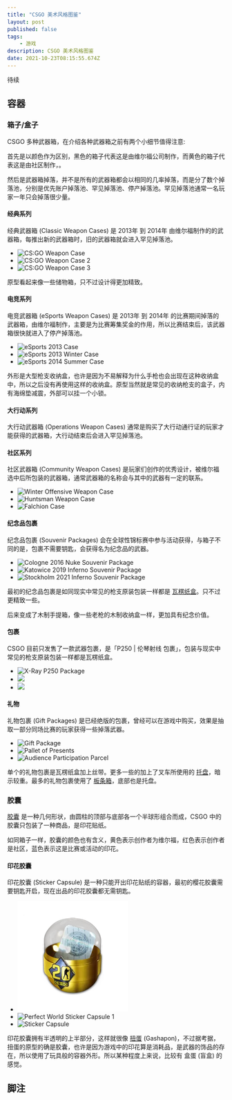 ```yaml
---
title: "CSGO 美术风格图鉴"
layout: post
published: false
tags:
    - 游戏
description: CSGO 美术风格图鉴
date: 2021-10-23T08:15:55.674Z
---
```


待续

<!-- more -->

## 容器

### 箱子/盒子

CSGO 多种武器箱，在介绍各种武器箱之前有两个小细节值得注意:

首先是以颜色作为区别，黑色的箱子代表这是由维尔福公司制作，而黄色的箱子代表这是由社区制作，。

然后是武器箱掉落，并不是所有的武器箱都会以相同的几率掉落，而是分了数个掉落池，分别是优先账户掉落池、罕见掉落池、停产掉落池。罕见掉落池通常一名玩家一年只会掉落很少量。

#### 经典系列

经典武器箱 (Classic Weapon Cases) 是 2013年 到 2014年 由维尔福制作的的武器箱，每推出新的武器箱时，旧的武器箱就会进入罕见掉落池。

+ ![CS:GO Weapon Case](/img/csgo/case/CS-GO_Weapon_Case.webp)
+ ![CS:GO Weapon Case 2](/img/csgo/case/CS-GO_Weapon_Case_2.webp)
+ ![CS:GO Weapon Case 3](/img/csgo/case/CS-GO_Weapon_Case_3.webp)

原型看起来像一些储物箱，只不过设计得更加精致。

#### 电竞系列

电竞武器箱 (eSports Weapon Cases) 是 2013年 到 2014年 的比赛期间掉落的武器箱，由维尔福制作，主要是为比赛筹集奖金的作用，所以比赛结束后，该武器箱很快就进入了停产掉落池。

+ ![eSports 2013 Case](/img/csgo/case/eSports_2013_Case.webp)
+ ![eSports 2013 Winter Case](/img/csgo/case/eSports_2013_Winter_Case.webp)
+ ![eSports 2014 Summer Case](/img/csgo/case/eSports_2014_Summer_Case.webp)

外形是大型枪支收纳盒，也许是因为不易解释为什么手枪也会出现在这种收纳盒中，所以之后没有再使用这样的收纳盒。原型当然就是常见的收纳枪支的盒子，内有海绵垫减震，外部可以挂一个小锁。

#### 大行动系列

大行动武器箱 (Operations Weapon Cases) 通常是购买了大行动通行证的玩家才能获得的武器箱，大行动结束后会进入罕见掉落池。

#### 社区系列

社区武器箱 (Community Weapon Cases) 是玩家们创作的优秀设计，被维尔福选中后所包装的武器箱，通常武器箱的名称会与其中的武器有一定的联系。

+ ![Winter Offensive Weapon Case](/img/csgo/case/Winter_Offensive_Weapon_Case.webp)
+ ![Huntsman Weapon Case](/img/csgo/case/Huntsman_Weapon_Case.webp)
+ ![Falchion Case](/img/csgo/case/Falchion_Case.webp)

<!--

+ ![](/img/csgo/case/)
+ ![](/img/csgo/case/)
+ ![](/img/csgo/case/)

-->

#### 纪念品包裹

纪念品包裹 (Souvenir Packages) 会在全球性锦标赛中参与活动获得，与箱子不同的是，包裹不需要钥匙，会获得名为纪念品的武器。

+ ![Cologne 2016 Nuke Souvenir Package](/img/csgo/pack/Cologne_2016_Nuke_Souvenir_Package.webp)
+ ![Katowice 2019 Inferno Souvenir Package](/img/csgo/pack/Katowice_2019_Inferno_Souvenir_Package.webp)
+ ![Stockholm 2021 Inferno Souvenir Package](/img/csgo/pack/Stockholm_2021_Inferno_Souvenir_Package.webp)

最初的纪念品包裹是如同现实中常见的枪支原装包装一样都是 [瓦楞纸盒][Cardboard_box]。只不过更精致一些。

[Cardboard_box]: https://zh.wikipedia.org/zh-hans/瓦楞紙盒

后来变成了木制手提箱，像一些老枪的木制收纳盒一样，更加具有纪念价值。

#### 包裹

CSGO 目前只发售了一款武器包裹，是「P250 \| 伦琴射线 包裹」，包装与现实中常见的枪支原装包装一样都是瓦楞纸盒。

+ ![X-Ray P250 Package](/img/csgo/pack/xray_p250.webp)
+ ![ ](/img/csgo/z.png)
+ ![ ](/img/csgo/z.png)

#### 礼物

礼物包裹 (Gift Packages) 是已经绝版的包裹，曾经可以在游戏中购买，效果是抽取一部分同场比赛的玩家获得一些掉落武器。

+ ![Gift Package](/img/csgo/pack/Gift_Package.webp)
+ ![Pallet of Presents](/img/csgo/pack/Pallet_of_Presents.webp)
+ ![Audience Participation Parcel](/img/csgo/pack/Audience_Participation_Parcel.webp)

单个的礼物包裹是瓦楞纸盒加上丝带。更多一些的加上了叉车所使用的 [托盘][Pallet]，暗示较重。最多的礼物包裹使用了 [板条箱][Crate]，底部也是托盘。

[Pallet]: https://zh.wikipedia.org/zh-hans/棧板
[Crate]: https://en.wikipedia.org/wiki/Crate

### 胶囊

[胶囊][Capsule] 是一种几何形状，由圆柱的顶部与底部各一个半球形组合而成，CSGO 中的胶囊只包装了一种商品，是印花贴纸。

[Capsule]: https://en.wikipedia.org/wiki/Capsule_(geometry)

如同箱子一样，胶囊的颜色也有含义，黄色表示创作者为维尔福，红色表示创作者是社区，蓝色表示这是比赛或活动的印花。

#### 印花胶囊

印花胶囊 (Sticker Capsule) 是一种只能开出印花贴纸的容器，最初的樱花胶囊需要钥匙开启，现在出品的印花胶囊都无需钥匙。

+ ![CS20 Sticker Capsule](/img/csgo/capsule/CS20_Sticker_Capsule.webp)
+ ![Perfect World Sticker Capsule 1](/img/csgo/capsule/Perfect_World_Sticker_Capsule_1.webp)
+ ![Sticker Capsule](/img/csgo/capsule/Sticker_Capsule.webp)

印花胶囊拥有半透明的上半部分，这样就很像 [扭蛋][Gashapon] (Gashapon)，不过据考据，扭蛋的原型的确是胶囊，也许是因为游戏中的印花算是消耗品，是武器的饰品的存在，所以使用了玩具般的容器外形。所以某种程度上来说，比较有 盒蛋 (盲盒) 的感觉。

[Gashapon]: https://zh.wikipedia.org/zh-hans/轉蛋

<!-- 画廊脚本，能将图片序列转换为易于 CSS 支持的标记 -->
<script src="assets/js/md-gallery.js"></script>

<script>
md_gallery();
</script>

## 脚注
